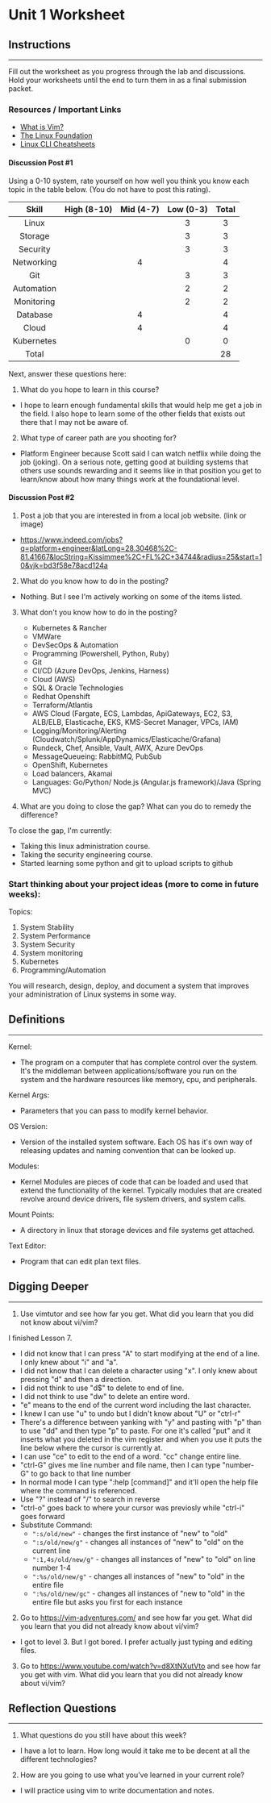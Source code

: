 # Unit 1 Worksheet

## Instructions

---

Fill out the worksheet as you progress through the lab and discussions.
Hold your worksheets until the end to turn them in as a final submission packet.

### Resources / Important Links

- [What is Vim?](https://github.com/vim/vim)
- [The Linux Foundation](https://www.linux.org/pages/download/)
- [Linux CLI Cheatsheets](https://www.digitalocean.com/community/tutorials/linux-commands)

#### Discussion Post #1

Using a 0-10 system, rate yourself on how well you think you know each topic in the table below. (You do not have to post this rating).

|   Skill    | High (8-10) | Mid (4-7) | Low (0-3) | Total |
| :--------: | :---------: | :-------: | :-------: | :---: |
|   Linux    |             |           |     3     |   3   |
|  Storage   |             |           |     3     |   3   |
|  Security  |             |           |     3     |   3   |
| Networking |             |     4     |           |   4   |
|    Git     |             |           |     3     |   3   |
| Automation |             |           |     2     |   2   |
| Monitoring |             |           |     2     |   2   |
|  Database  |             |     4     |           |   4   |
|   Cloud    |             |     4     |           |   4   |
| Kubernetes |             |           |     0     |   0   |
|   Total    |             |           |           |   28  |


Next, answer these questions here:

1. What do you hope to learn in this course?
 - I hope to learn enough fundamental skills that would help me get a job in the field. I also hope to learn some of the other fields that exists out there that I may not be aware of.

2. What type of career path are you shooting for?
 - Platform Engineer because Scott said I can watch netflix while doing the job (joking). On a serious note, getting good at building systems that others use sounds rewarding and it seems like in that position you get to learn/know about how many things work at the foundational level.

#### Discussion Post #2

1. Post a job that you are interested in from a local job website. (link or image)
 - https://www.indeed.com/jobs?q=platform+engineer&latLong=28.30468%2C-81.41667&locString=Kissimmee%2C+FL%2C+34744&radius=25&start=10&vjk=bd3f58e78acd124a

2. What do you know how to do in the posting?
 - Nothing.  But I see I'm actively working on some of the items listed.

3. What don't you know how to do in the posting?

    - Kubernetes & Rancher
    - VMWare
    - DevSecOps & Automation
    - Programming (Powershell, Python, Ruby)
    - Git
    - CI/CD (Azure DevOps, Jenkins, Harness)
    - Cloud (AWS)
    - SQL & Oracle Technologies
    - Redhat Openshift
    - Terraform/Atlantis
    - AWS Cloud (Fargate, ECS, Lambdas, ApiGateways, EC2, S3, ALB/ELB, Elasticache, EKS, KMS-Secret Manager, VPCs, IAM)
    - Logging/Monitoring/Alerting (Cloudwatch/Splunk/AppDynamics/Elasticache/Grafana)
    - Rundeck, Chef, Ansible, Vault, AWX, Azure DevOps
    - MessageQueueing: RabbitMQ, PubSub
    - OpenShift, Kubernetes
    - Load balancers, Akamai
    - Languages: Go/Python/ Node.js (Angular.js framework)/Java (Spring MVC)

4. What are you doing to close the gap? What can you do to remedy the difference?

To close the gap, I'm currently:
* Taking this linux administration course.
* Taking the security engineering course.
* Started learning some python and git to upload scripts to github

### Start thinking about your project ideas (more to come in future weeks):

Topics:

1. System Stability
2. System Performance
3. System Security
4. System monitoring
5. Kubernetes
6. Programming/Automation

You will research, design, deploy, and document a system that improves your administration of Linux systems in some way.

## Definitions

---

Kernel:
 - The program on a computer that has complete control over the system.  It's the middleman between applications/software you run on the system and the hardware resources like memory, cpu, and peripherals.

Kernel Args:
 - Parameters that you can pass to modify kernel behavior.

OS Version:
 - Version of the installed system software.  Each OS has it's own way of releasing updates and naming convention that can be looked up.

Modules:
 - Kernel Modules are pieces of code that can be loaded and used that extend the functionality of the kernel.  Typically modules that are created revolve around device drivers, file system drivers, and system calls.

Mount Points:
 - A directory in linux that storage devices and file systems get attached.

Text Editor:
 - Program that can edit plan text files.


## Digging Deeper

---

1. Use vimtutor and see how far you get. What did you learn that you did not know about vi/vim?

I finished Lesson 7.  
- I did not know that I can press "A" to start modifying at the end of a line.  I only knew about "i" and "a".  
- I did not know that I can delete a character using "x".  I only knew about pressing "d" and then a direction.  
- I did not think to use "d$" to delete to end of line.  
- I did not think to use "dw" to delete an entire word.  
- "e" means to the end of the current word including the last character.  
- I knew I can use "u" to undo but I didn't know about "U" or "ctrl-r"  
- There's a difference between yanking with "y" and pasting with "p" than to use "dd" and then type "p" to paste.  For one it's called "put" and it inserts what you deleted in the vim register and when you use it puts the line below where the cursor is currently at.  
- I can use "ce" to edit to the end of a word.  "cc" change entire line.  
- "ctrl-G" gives me line number and file name, then I can type "number-G" to go back to that line number  
- In normal mode I can type ":help [command]" and it'll open the help file where the command is referenced.  
- Use "?" instead of "/" to search in reverse  
- "ctrl-o" goes back to where your cursor was previosly while "ctrl-i" goes forward  
- Substitute Command:  
  - `":s/old/new"` - changes the first instance of "new" to "old"  
  - `":s/old/new/g"` - changes all instances of "new" to "old" on the current line  
  - `":1,4s/old/new/g"` - changes all instances of "new" to "old" on line number 1-4  
  - `":%s/old/new/g"` - changes all instances of "new" to "old" in the entire file  
  - `":%s/old/new/gc"` - changes all instances of "new to "old" in the entire file but asks you first for each instance  

2. Go to <https://vim-adventures.com/> and see how far you get. What did you learn that you did not already know about vi/vim?

 - I got to level 3.  But I got bored.  I prefer actually just typing and editing files.

3. Go to <https://www.youtube.com/watch?v=d8XtNXutVto> and see how far you get with vim. What did you learn that you did not already know about vi/vim?

## Reflection Questions

---

1. What questions do you still have about this week?
 - I have a lot to learn.  How long would it take me to be decent at all the different technologies?

2. How are you going to use what you’ve learned in your current role?
 - I will practice using vim to write documentation and notes. 
